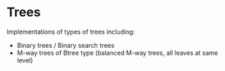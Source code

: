 # Trees
Implementations of types of trees including:
- Binary trees / Binary search trees
- M-way trees of Btree type (balanced M-way trees, all leaves at same level)